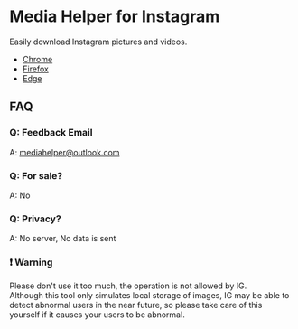 # Media Helper for Instagram

Easily download Instagram pictures and videos.  

- [Chrome](https://chrome.google.com/webstore/detail/media-helper/albdnahmanonkmhoamgfjbjgbjabbiid)
- [Firefox](https://addons.mozilla.org/firefox/addon/media-helper)
- [Edge](https://microsoftedge.microsoft.com/addons/detail/media-helper/mjhicbkbndanmlapmmcchbchikagjaoi)


## FAQ

### Q: Feedback Email
A: mediahelper@outlook.com

### Q: For sale?
A: No

### Q: Privacy?
A: No server, No data is sent

### ❗️ Warning
Please don't use it too much, the operation is not allowed by IG.  
Although this tool only simulates local storage of images, IG may be able to detect abnormal users in the near future, so please take care of this yourself if it causes your users to be abnormal.  
